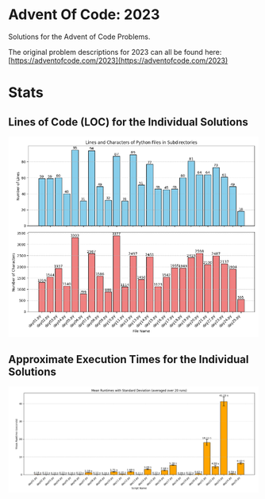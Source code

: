 
# Advent Of Code: 2023
Solutions for the Advent of Code Problems.

The original problem descriptions for 2023 can all be found here:
[https://adventofcode.com/2023](https://adventofcode.com/2023)

# Stats
## Lines of Code (LOC) for the Individual Solutions
<img src="https://github.com/MarkusThill/AdventOfCode/blob/main/2023/png/loc.png" width="1000">

## Approximate Execution Times for the Individual Solutions
<img src="https://github.com/MarkusThill/AdventOfCode/blob/main/2023/png/exc.png" width="1000">
